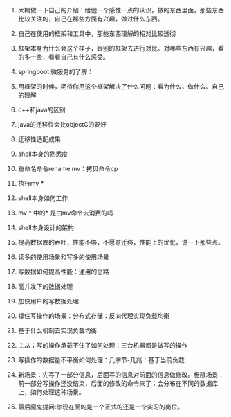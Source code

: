 1. 大概做一下自己的介绍：给他一个感性一点的认识，做的东西里面，那些东西比较关注的，自己在那些方面有兴趣，做过什么东西。

3. 自己在使用的框架和工具中，那些东西理解的相对比较透彻

4. 框架本身为什么会这个样子，跟别的框架去进行对比。对哪些东西有兴趣，看的多一些，看看自己有什么感受。

6. springboot 微服务的了解：

7. 用框架的时候，期待你用这个框架解决了什么问题：看为什么，做什么。自己的理解

8. c++和java的区别

9. java的迁移性会比objectC的要好

10. 迁移性适配成果

11. shell本身的熟悉度

12. 重命名命令rename mv：拷贝命令cp

13. 执行mv *

14. shell本身如何工作

15. mv * 中的* 是由mv命令去消费的吗

16. shell本身设计的架构

17. 提高数据库的吞吐，性能不够，不愿意迁移，性能上的优化，说一下那些点。

18. 读多的使用场景和写多的使用场景

19. 写数据如何提高性能：通用的思路

20. 高并发下的数据处理

21. 加快用户的写数据处理

22. 撑住写操作的场景：分布式存储：反向代理实现负载均衡

23. 基于什么机制去实现负载均衡

24. 主从；写的操作承载不住了如何处理：三台机器都是做写的操作

25. 写操作的数据量不平衡如何处理：几字节-几兆：基于当前负载

26. 新场景：先写了一部分信息，后面写的信息对前面的信息做修改。极限场景：前一部分写操作还没结束，后面的修改的命令来了：会分布在不同的数据库上，如何处理这种场景。

27. 最后魔鬼提问:你现在面的是一个正式的还是一个实习的岗位。